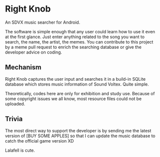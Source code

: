 # Right Knob

An SDVX music searcher for Android.

The software is simple enough that any user could learn how to use it even at the first glance. 
Just enter anything related to the song you want to search, the name, the artist, the memes. 
You can contribute to this project by a meme pull request to enrich the searching database or give the developer advice on coding.

## Mechanism

Right Knob captures the user input and searches it in a build-in SQLite database which stores music information of Sound Voltex. Quite simple. 

Theoretically, codes here are only for exhibition and study use. 
Because of some copyright issues we all know, most resource files could not be uploaded. 

## Trivia

The most direct way to support the developer is by sending me the latest version of [BUY SOME APPLES] so that I can update the music database to catch the official game version XD

Lalafell is cute.
